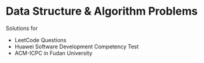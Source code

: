 # Data Structure &amp; Algorithm Problems
Solutions for 

- LeetCode Questions
- Huawei Software Development Competency Test
- ACM-ICPC in Fudan University